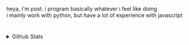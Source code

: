 heya, i'm post. i program basically whatever i feel like doing
<br>
i mainly work with python, but have a lot of experience with javascript

#

<details>
  <summary>Github Stats</summary>
  
  <a href="#">![Github stats](https://github-readme-stats.vercel.app/api?username=Postigic)</a>
</details>
